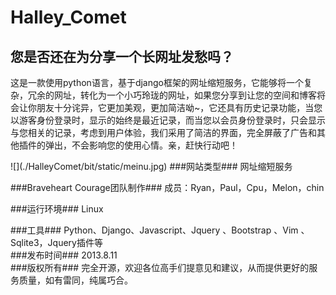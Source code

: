 Halley_Comet
============
您是否还在为分享一个长网址发愁吗？
------------------------------
<p>这是一款使用python语言，基于django框架的网址缩短服务，它能够将一个复杂，冗余的网址，转化为一个小巧玲珑的网址，如果您分享到让您的空间和博客将会让你朋友十分诧异，它更加美观，更加简洁呦~，它还具有历史记录功能，当您以游客身份登录时，显示的始终是最近记录，而当您以会员身份登录时，只会显示与您相关的记录，考虑到用户体验，我们采用了简洁的界面，完全屏蔽了广告和其他插件的弹出，不会影响您的使用心情。亲，赶快行动吧！</p>
![](./HalleyComet/bit/static/meinu.jpg)
###网站类型###
网址缩短服务  

###Braveheart Courage团队制作###
成员：Ryan，Paul，Cpu，Melon，chin  

###运行环境###
Linux  

###工具###
Python、Django、Javascript、Jquery 、Bootstrap 、Vim 、Sqlite3，Jquery插件等  
###发布时间###
2013.8.11  
###版权所有###
完全开源，欢迎各位高手们提意见和建议，从而提供更好的服务质量，如有雷同，纯属巧合。

